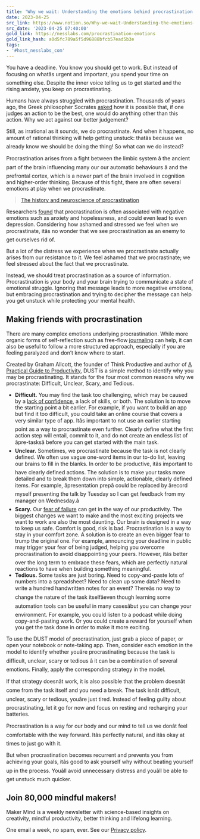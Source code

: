 ```yaml
---
title: 'Why we wait: Understanding the emotions behind procrastination'
date: 2023-04-25
src_link: https://www.notion.so/Why-we-wait-Understanding-the-emotions-behind-procrastination-b92de06f5dc04ec48ba42379c27cce66
src_date: '2023-04-25 07:40:00'
gold_link: https://nesslabs.com/procrastination-emotions
gold_link_hash: a0d5fc789a5f5d96888bfcb57ead5b3e
tags:
- '#host_nesslabs_com'
---
```





You have a deadline. You know you should get to work. But instead of focusing on whatâs urgent and important, you spend your time on something else. Despite the inner voice telling us to get started and the rising anxiety, you keep on procrastinating.


Humans have always struggled with procrastination. Thousands of years ago, the Greek philosopher Socrates [asked](https://core.ac.uk/download/pdf/71930836.pdf) how it is possible that, if one judges an action to be the best, one would do anything other than this action. Why we act against our better judgement?


Still, as irrational as it sounds, we do procrastinate. And when it happens, no amount of rational thinking will help getting unstuck: thatâs because we already know we should be doing the thing! So what can we do instead?


Procrastination arises from a fight between the limbic system â the ancient part of the brain influencing many our our automatic behaviours â and the prefrontal cortex, which is a newer part of the brain involved in cognition and higher-order thinking. Because of this fight, there are often several emotions at play when we procrastinate.




> [The history and neuroscience of procrastination](https://nesslabs.com/neuroscience-of-procrastination)


Researchers [found](https://www.frontiersin.org/articles/10.3389/fpsyg.2020.524588/f) that procrastination is often associated with negative emotions such as anxiety and hopelessness, and could even lead to even depression. Considering how ashamed and stressed we feel when we procrastinate, itâs no wonder that we see procrastination as an enemy to get ourselves rid of.


But a lot of the distress we experience when we procrastinate actually arises from our resistance to it. We feel ashamed that we procrastinate; we feel stressed about the fact that we procrastinate.


Instead, we should treat procrastination as a source of information. Procrastination is your body and your brain trying to communicate a state of emotional struggle. Ignoring that message leads to more negative emotions, but embracing procrastination and trying to decipher the message can help you get unstuck while protecting your mental health.


Making friends with procrastination
-----------------------------------


There are many complex emotions underlying procrastination. While more organic forms of self-reflection such as free-flow [journaling](https://nesslabs.com/dear-diary) can help, it can also be useful to follow a more structured approach, especially if you are feeling paralyzed and don’t know where to start.


Created by Graham Allcott, the founder of Think Productive and author of [A Practical Guide to Productivity](https://amzn.to/2QAJyIj), DUST is a simple method to identify why you may be procrastinating. It stands for the four most common reasons why we procrastinate: Difficult, Unclear, Scary, and Tedious.


* **Difficult.** You may find the task too challenging, which may be caused by a [lack of confidence](https://nesslabs.com/impostor-syndrome), a lack of skills, or both. The solution is to move the starting point a bit earlier. For example, if you want to build an app but find it too difficult, you could take an online course that covers a very similar type of app. Itâs important to not use an earlier starting point as a way to procrastinate even further. Clearly define what the first action step will entail, commit to it, and do not create an endless list of âpre-tasksâ before you can get started with the main task.
* **Unclear.** Sometimes, we procrastinate because the task is not clearly defined. We often use vague one-word items in our to-do list, leaving our brains to fill in the blanks. In order to be productive, itâs important to have clearly defined actions. The solution is to make your tasks more detailed and to break them down into simple, actionable, clearly defined items. For example, âpresentation prepâ could be replaced by ârecord myself presenting the talk by Tuesday so I can get feedback from my manager on Wednesday.â
* **Scary.** Our [fear of failure](https://nesslabs.com/fear-of-failure) can get in the way of our productivity. The biggest changes we want to make and the most exciting projects we want to work are also the most daunting. Our brain is designed in a way to keep us safe. Comfort is good, risk is bad. Procrastination is a way to stay in your comfort zone. A solution is to create an even bigger fear to trump the original one. For example, announcing your deadline in public may trigger your fear of being judged, helping you overcome procrastination to avoid disappointing your peers. However, itâs better over the long term to embrace these fears, which are perfectly natural reactions to have when building something meaningful.
* **Tedious.** Some tasks are just boring. Need to copy-and-paste lots of numbers into a spreadsheet? Need to clean up some data? Need to write a hundred handwritten notes for an event? Thereâs no way to change the nature of the task itselfâeven though learning some automation tools can be useful in many casesâbut you can change your environment. For example, you could listen to a podcast while doing copy-and-pasting work. Or you could create a reward for yourself when you get the task done in order to make it more exciting.


To use the DUST model of procrastination, just grab a piece of paper, or open your notebook or note-taking app. Then, consider each emotion in the model to identify whether youâre procrastinating because the task is difficult, unclear, scary or tedious â it can be a combination of several emotions. Finally, apply the corresponding strategy in the model.


If that strategy doesnât work, it is also possible that the problem doesnât come from the task itself and you need a break. The task isnât difficult, unclear, scary or tedious, youâre just tired. Instead of feeling guilty about procrastinating, let it go for now and focus on resting and recharging your batteries.


Procrastination is a way for our body and our mind to tell us we donât feel comfortable with the way forward. Itâs perfectly natural, and itâs okay at times to just go with it.


But when procrastination becomes recurrent and prevents you from achieving your goals, itâs good to ask yourself why without beating yourself up in the process. Youâll avoid unnecessary distress and youâll be able to get unstuck much quicker.  




  

Join 80,000 mindful makers!
---------------------------


Maker Mind is a weekly newsletter with science-based insights on creativity, mindful productivity, better thinking and lifelong learning.


One email a week, no spam, ever. See our [Privacy policy](/privacy).